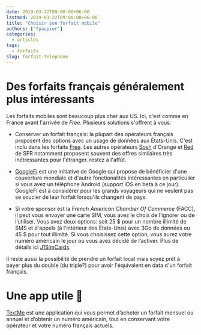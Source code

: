 ```yaml
---
date: 2019-03-22T09:00:00+06:00
lastmod: 2019-03-22T09:00:00+06:00
title: "Choisir son forfait mobile"
authors: ["fpaupier"]
categories:
  - articles
tags:
  - forfaits
slug: forfait-telephone
---
```


# Des forfaits français généralement plus intéressants
 
Les forfaits mobiles sont beaucoup plus cher aux US. Ici, c'est comme en France avant l'arrivée de _Free_. Plusieurs solutions s'offrent à vous:

- Conserver un forfait français: la plupart des opérateurs français proposent des options avec un usage de données aux États-Unis. C'est inclu dans les forfaits [Free](http://mobile.free.fr/). Les autres opérateurs [Sosh](https://shop.sosh.fr/mobile/forfaits-mobiles) d'Orange et [Red](https://www.red-by-sfr.fr/forfaits-mobiles/) de SFR notamment proposent souvent des offres similaires très inétressantes pour l'étranger. restez à l'affût.

- [GoogleFi](https://fi.google.com/about/) est une initiative de Google qui propose de bénéficier d'une couverture mondiale et d'autre fonctionalités intéressantes en particulier si vous avez un téléphone Android (support iOS en beta à ce jour). GoogleFi est à considérer pour les grands voyageurs qui ne veulent pas se soucier de leur forfait lorsqu'ils changent de pays.

- Si votre sponsor est la _French American Chamber Of Commerce_ (FACC), il peut vous envoyer une carte SIM, vous avez le choix de l’ignorer ou de l’utiliser. Vous avez deux options: soit 25 $ pour un nombre illimité de SMS et d'appels (à l'intérieur des États-Unis) avec 3Go de données ou 45 $ pour tout illimité. Si vous choisissez cette option, vous aurez votre numéro américain le jour où vous avez décidé de l’activer. Plus de détails ici [J1SimCards](https://www.j1simcards.com/).

Il reste aussi la possibilité de prendre un forfait local mais soyez prêt à payer plus du double (du triple?) pour avoir l'équivalent en data d'un forfait français.

# Une app utile :iphone:
[TextMe](https://go-text.me/) est une application qui vous permet d’acheter un forfait mensuel ou annuel et d’obtenir un numéro américain, tout en conservant votre opérateur et votre numéro français actuels.